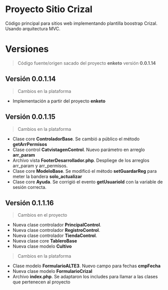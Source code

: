 # Proyecto Sitio Crizal

Código principal para sitios web implementando plantilla boostrap Crizal. Usando arquitectura MVC.

# Versiones

> Código fuente/origen sacado del proyecto **enketo** versión **0.0.1.14**

## Versión 0.0.1.14

> Cambios en la plataforma

- Implementación a partir del proyecto **enketo**

## Versión 0.0.1.15

> Cambios en la plataforma

- Clase core **ControladorBase**. Se cambió a público el método **getArrPermisos**
- Clase control **CatvistagenControl**. Nuevo parámetro en arreglo **arr_param**
- Archivo vista **FooterDesarrollador.php**. Despliege de los arreglos arr_param y arr_permisos.
- Clase core **ModeloBase**. Se modificó el método **setGuardarReg** para meter la bandera **solo_actualizar**
- Clase core **Ayuda**. Se corrigió el evento **getUsuarioId** con la variable de sesión correcta.

## Versión 0.1.1.16

> Cambios en el proyecto

- Nueva clase controlador **PrincipalControl**.
- Nueva clase controlador **RegistroControl**.
- Nueva clase controlador **TiendaControl**.
- Nueva clase core **TableroBase**
- Nueva clase modelo **Cultivo**


> Cambios en la plataforma

- Clase modelo **FormularioALTE3**. Nuevo campo para fechas **cmpFecha**
- Nueva clase modelo **FormularioCrizal**
- Archivo **index.php**. Se adaptaron los includes para llamar a las clases que pertenecen al proyecto



